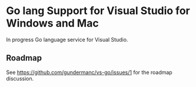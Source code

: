 # Go lang Support for Visual Studio for Windows and Mac
In progress Go language service for Visual Studio.

## Roadmap

See https://github.com/gundermanc/vs-go/issues/1 for the roadmap discussion.
